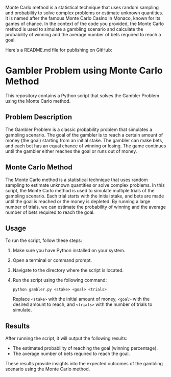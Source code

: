 Monte Carlo method is a statistical technique that uses random sampling and probability to solve complex problems or estimate unknown quantities. It is named after the famous Monte Carlo Casino in Monaco, known for its games of chance. In the context of the code you provided, the Monte Carlo method is used to simulate a gambling scenario and calculate the probability of winning and the average number of bets required to reach a goal.

Here's a README.md file for publishing on GitHub:

# Gambler Problem using Monte Carlo Method

This repository contains a Python script that solves the Gambler Problem using the Monte Carlo method.

## Problem Description

The Gambler Problem is a classic probability problem that simulates a gambling scenario. The goal of the gambler is to reach a certain amount of money (the goal) starting from an initial stake. The gambler can make bets, and each bet has an equal chance of winning or losing. The game continues until the gambler either reaches the goal or runs out of money.

## Monte Carlo Method

The Monte Carlo method is a statistical technique that uses random sampling to estimate unknown quantities or solve complex problems. In this script, the Monte Carlo method is used to simulate multiple trials of the gambling scenario. Each trial starts with the initial stake, and bets are made until the goal is reached or the money is depleted. By running a large number of trials, we can estimate the probability of winning and the average number of bets required to reach the goal.

## Usage

To run the script, follow these steps:

1. Make sure you have Python installed on your system.
2. Open a terminal or command prompt.
3. Navigate to the directory where the script is located.
4. Run the script using the following command:

   ```
   python gambler.py <stake> <goal> <trials>
   ```

   Replace `<stake>` with the initial amount of money, `<goal>` with the desired amount to reach, and `<trials>` with the number of trials to simulate.

## Results

After running the script, it will output the following results:

- The estimated probability of reaching the goal (winning percentage).
- The average number of bets required to reach the goal.

These results provide insights into the expected outcomes of the gambling scenario using the Monte Carlo method.
